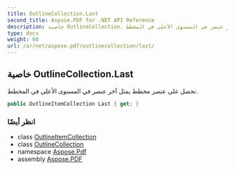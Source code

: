 ```yaml
---
title: OutlineCollection.Last
second_title: Aspose.PDF for .NET API Reference
description: خاصية OutlineCollection. تحصل على عنصر مخطط يمثل آخر عنصر في المستوى الأعلى في المخطط
type: docs
weight: 60
url: /ar/net/aspose.pdf/outlinecollection/last/
---
```

## خاصية OutlineCollection.Last

تحصل على عنصر مخطط يمثل آخر عنصر في المستوى الأعلى في المخطط.

```csharp
public OutlineItemCollection Last { get; }
```

### انظر أيضًا

* class [OutlineItemCollection](../../outlineitemcollection/)
* class [OutlineCollection](../)
* namespace [Aspose.Pdf](../../../aspose.pdf/)
* assembly [Aspose.PDF](../../../)
